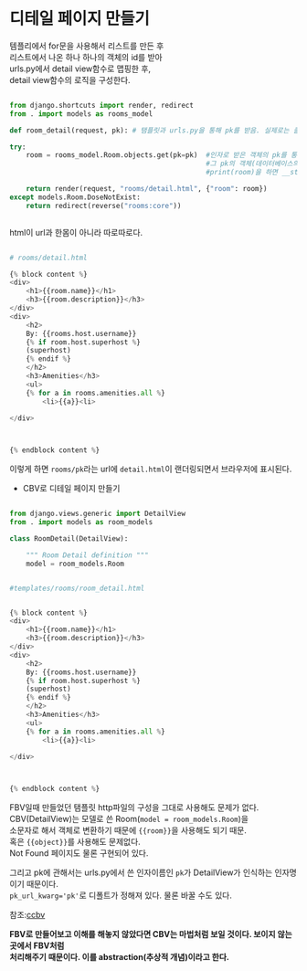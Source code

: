 # 디테일 페이지 만들기

템플리에서 for문을 사용해서 리스트를 만든 후  
리스트에서 나온 하나 하나의 객체의 id를 받아  
urls.py에서 detail view함수로 맵핑한 후,  
detail view함수의 로직을 구성한다.

```python

from django.shortcuts import render, redirect
from . import models as rooms_model

def room_detail(request, pk): # 탬플릿과 urls.py을 통해 pk를 받음. 실제로는 클라이언트가 a태그의 링크를 누르면, 그 객체의 pk가 http 리퀘스트로 오게 되어 있음.

try:
    room = rooms_model.Room.objects.get(pk=pk)  #인자로 받은 객체의 pk를 통해
                                                #그 pk의 객체(데이터베이스의 정보를 가진)를 데이터베이스에서 가져온다.
                                                #print(room)을 하면 __str__메서드가 나온다.

    return render(request, "rooms/detail.html", {"room": room})
except models.Room.DoseNotExist:
    return redirect(reverse("rooms:core"))



```

html이 url과 한몸이 아니라 따로따로다.

```python

# rooms/detail.html

{% block content %}
<div>
    <h1>{{room.name}}</h1>
    <h3>{{room.description}}</h3>
</div>
<div>
    <h2>
    By: {{rooms.host.username}}
    {% if room.host.superhost %}
    (superhost)
    {% endif %}
    </h2>
    <h3>Amenities</h3>
    <ul>
    {% for a in rooms.amenities.all %}
        <li>{{a}}<li>

</div>



{% endblock content %}


```

이렇게 하면 `rooms/pk`라는 url에 `detail.html`이 랜더링되면서 브라우저에 표시된다.

- CBV로 디테일 페이지 만들기

```python

from django.views.generic import DetailView
from . import models as room_models

class RoomDetail(DetailView):

    """ Room Detail definition """
    model = room_models.Room


```

```python

#templates/rooms/room_detail.html


{% block content %}
<div>
    <h1>{{room.name}}</h1>
    <h3>{{room.description}}</h3>
</div>
<div>
    <h2>
    By: {{rooms.host.username}}
    {% if room.host.superhost %}
    (superhost)
    {% endif %}
    </h2>
    <h3>Amenities</h3>
    <ul>
    {% for a in rooms.amenities.all %}
        <li>{{a}}<li>

</div>



{% endblock content %}


```

FBV일때 만들었던 탬플릿 http파일의 구성을 그대로 사용해도 문제가 없다.  
CBV(DetailView)는 모델로 쓴 Room(`model = room_models.Room`)을  
소문자로 해서 객체로 변환하기 때문에 `{{room}}`을 사용해도 되기 때문.  
혹은 `{{object}}`를 사용해도 문제없다.  
Not Found 페이지도 물론 구현되어 있다.

그리고 pk에 관해서는 urls.py에서 쓴 인자이름인 `pk`가 DetailView가 인식하는 인자명이기 때문이다.  
`pk_url_kwarg='pk'`로 디폴트가 정해져 있다. 물론 바꿀 수도 있다.

참조:[ccbv](https://ccbv.co.uk/)

**FBV로 만들어보고 이해를 해놓지 않았다면 CBV는 마법처럼 보일 것이다. 보이지 않는 곳에서 FBV처럼**  
**처리해주기 때문이다. 이를 abstraction(추상적 개념)이라고 한다.**
